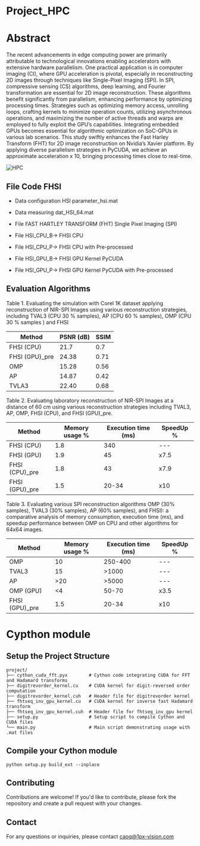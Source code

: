 # Project_HPC

# Abstract

The recent advancements in edge computing power are primarily attributable to technological innovations enabling accelerators with extensive hardware parallelism. One practical application is in computer imaging (CI), where GPU acceleration is pivotal, especially in reconstructing 2D images through techniques like Single-Pixel Imaging (SPI). In SPI, compressive sensing (CS) algorithms, deep learning, and Fourier transformation are essential for 2D image reconstruction. These algorithms benefit significantly from parallelism, enhancing performance by optimizing processing times. Strategies such as optimizing memory access, unrolling loops, crafting kernels to minimize operation counts, utilizing asynchronous operations, and maximizing the number of active threads and warps are employed to fully exploit the GPU’s capabilities. Integrating embedded GPUs becomes essential for algorithmic optimization on SoC-GPUs in various lab scenarios. This study swiftly enhances the Fast Harley Transform (FHT) for 2D image reconstruction on Nvidia’s Xavier platform. By applying diverse parallelism strategies in PyCUDA, we achieve an approximate acceleration x 10, bringing processing times close to real-time.

![HPC](https://github.com/1Px-Vision/Project_HPC/assets/150855410/13bd4b32-6cbf-4291-bde1-ae11de2b72e6)

## File Code FHSI
* Data configuration HSI parameter_hsi.mat
* Data measuring dat_HSI_64.mat

* File FAST HARTLEY TRANSFORM (FHT) Single Pixel Imaging (SPI)
* File HSI_CPU_B-> FHSI CPU  
* File HSI_CPU_P-> FHSI CPU with Pre-processed

* File HSI_GPU_B-> FHSI GPU Kernel PyCUDA  
* File HSI_GPU_P-> FHSI GPU Kernel PyCUDA with Pre-processed    

## Evaluation Algorithms 

Table 1. Evaluating the simulation with Corel 1K dataset applying reconstruction of NIR-SPI Images using various reconstruction strategies, including TVAL3 (CPU 30 % samples), AP (CPU 60 % samples), OMP (CPU 30 % samples ) and FHSI

| Method  | PSNR (dB) |SSIM |
| ------------- | ------------- |------------- |
| FHSI (CPU)  | 21.7  |0.7  |
| FHSI (GPU)_pre  | 24.38  |0.71  |
| OMP  | 15.28  |0.56  |
|AP  | 14.87  |0.42  |
| TVLA3  | 22.40  |0.68 |

Table 2. Evaluating laboratory reconstruction of NIR-SPI Images at a distance of 60 cm using various reconstruction strategies including TVAL3, AP, OMP, FHSI (CPU), and FHSI (GPU)_pre.

| Method  | Memory usage % |Execution time (ms) |SpeedUp % |
| ------------- | ------------- |------------- |------------- |
| FHSI (CPU)  | 1.8 |340 |--- |
| FHSI (GPU)  | 1.9  |45  |x7.5|
| FHSI (CPU)_pre  | 1.8 |43 |x7.9 |
| FHSI (GPU)_pre  | 1.5 |20-34  |x10|

Table 3. Evaluating various SPI reconstruction algorithms OMP (30% samples), TVAL3 (30% samples), AP (60% samples), and FHSI): a comparative analysis of memory consumption, execution time (ms), and speedup performance between OMP on CPU and other algorithms for 64x64 images. 

| Method  | Memory usage % |Execution time (ms) |SpeedUp % |
| ------------- | ------------- |------------- |------------- |
| OMP  | 10 |250-400 |--- |
| TVAL3  | 15  |>1000  |---|
|AP  | >20 |>5000 |--- |
|OMP (GPU)  | <4  |50-70 |x3.5 |
| FHSI (GPU)_pre  | 1.5 |20-34  |x10|

# Cypthon module

## Setup the Project Structure
````
project/
├── cython_cuda_fft.pyx        # Cython code integrating CUDA for FFT and Hadamard transforms 
├── digitrevorder_kernel.cu    # CUDA kernel for digit-reversed order computation
├── digitrevorder_kernel.cuh   # Header file for digitrevorder kernel
├── fhtseq_inv_gpu_kernel.cu   # CUDA kernel for inverse fast Hadamard transform
├── fhtseq_inv_gpu_kernel.cuh  # Header file for fhtseq_inv_gpu kernel
├── setup.py                   # Setup script to compile Cython and CUDA files
└── main.py                    # Main script demonstrating usage with .mat files
````

## Compile your Cython module

````
python setup.py build_ext --inplace
````

## Contributing
Contributions are welcome! If you'd like to contribute, please fork the repository and create a pull request with your changes.

## Contact
For any questions or inquiries, please contact caoq@1px-vision.com

